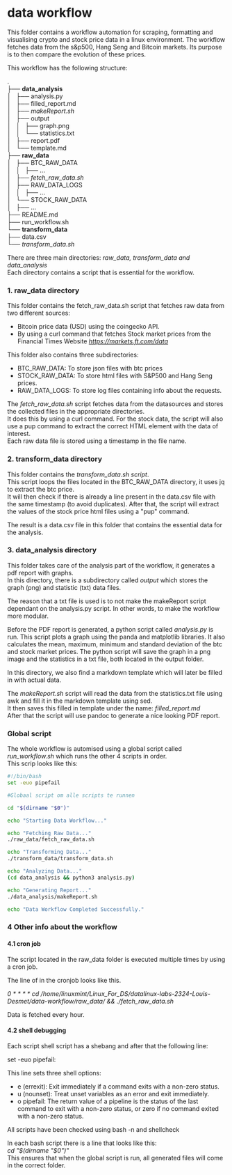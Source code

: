 # data workflow
This folder contains a workflow automation for scraping, formatting and visualising crypto and stock price data in a linux environment. 
The workflow fetches data from the s&p500, Hang Seng and Bitcoin markets. Its purpose is to then compare the evolution of these prices.

This workflow has the following structure:  

.  
├── **data_analysis**  
│   ├── analysis.py  
│   ├── filled_report.md  
│   ├── *makeReport.sh*  
│   ├── output  
│   │   ├── graph.png  
│   │   └── statistics.txt  
│   ├── report.pdf  
│   └── template.md  
├── **raw_data**  
│   ├── BTC_RAW_DATA  
│   │   ├── ...  
│   ├── *fetch_raw_data.sh*  
│   ├── RAW_DATA_LOGS  
│   │   ├── ...  
│   └── STOCK_RAW_DATA  
│       ├── ...  
├── README.md  
├── run_workflow.sh  
└── **transform_data**  
    ├── data.csv  
    └── *transform_data.sh*  


There are three main directories: *raw_data, transform_data and data_analysis*  
Each directory contains a script that is essential for the workflow.  

### 1. raw_data directory
This folder contains the fetch_raw_data.sh script that fetches raw data from two different sources:
- Bitcoin price data (USD) using the coingecko API.
- By using a curl command that fetches Stock market prices from the Financial Times Website *https://markets.ft.com/data*

This folder also contains three subdirectories:  
- BTC_RAW_DATA: To store json files with btc prices
- STOCK_RAW_DATA: To store html files with S&P500 and Hang Seng prices.
- RAW_DATA_LOGS: To store log files containing info about the requests.

The *fetch_raw_data.sh* script fetches data from the datasources and stores the collected files in the appropriate directories.  
It does this by using a curl command. For the stock data, the script will also use a pup command to extract the correct HTML element with the data of interest.  
Each raw data file is stored using a timestamp in the file name.  


### 2. transform_data directory
This folder contains the *transform_data.sh script*.  
This script loops the files located in the BTC_RAW_DATA directory, it uses jq to extract the btc price.  
It will then check if there is already a line present in the data.csv file with the same timestamp (to avoid duplicates). After that, the script will extract the values of the stock price html files using a "pup" command.  

The result is a data.csv file in this folder that contains the essential data for the analysis.


### 3. data_analysis directory
This folder takes care of the analysis part of the workflow, it generates a pdf report with graphs.  
In this directory, there is a subdirectory called *output* which stores the graph (png) and statistic (txt) data files.  

The reason that a txt file is used is to not make the makeReport script dependant on the analysis.py script. In other words, to make the workflow more modular. 

Before the PDF report is generated, a python script called *analysis.py* is run. This script plots a graph using the panda and matplotlib libraries. It also calculates the mean, maximum, minimum and standard deviation of the btc and stock market prices.
The python script will save the graph in a png image and the statistics in a txt file, both located in the output folder.  

In this directory, we also find a markdown template which will later be filled in with actual data.  

The *makeReport.sh* script will read the data from the statistics.txt file using awk and fill it in the markdown template using sed.  
It then saves this filled in template under the name: *filled_report.md*  
After that the script will use pandoc to generate a nice looking PDF report.

### Global script
The whole workflow is automised using a global script called *run_workflow.sh* which runs the other 4 scripts in order.  
This scrip looks like this:  

```bash
#!/bin/bash
set -euo pipefail

#Globaal script om alle scripts te runnen

cd "$(dirname "$0")"

echo "Starting Data Workflow..."

echo "Fetching Raw Data..."
./raw_data/fetch_raw_data.sh

echo "Transforming Data..."
./transform_data/transform_data.sh

echo "Analyzing Data..."
(cd data_analysis && python3 analysis.py)

echo "Generating Report..."
./data_analysis/makeReport.sh

echo "Data Workflow Completed Successfully."
```  

### 4 Other info about the workflow

#### 4.1 cron job
The script located in the raw_data folder is executed multiple times by using a cron job.

The line of in the cronjob looks like this.

*0 * * * * cd /home/linuxmint/Linux_For_DS/datalinux-labs-2324-Louis-Desmet/data-workflow/raw_data/ && ./fetch_raw_data.sh*  

Data is fetched every hour.


#### 4.2 shell debugging 
Each script shell script has a shebang and after that the following line:  

set -euo pipefail:   

This line sets three shell options:
- e (errexit): Exit immediately if a command exits with a non-zero status.
- u (nounset): Treat unset variables as an error and exit immediately.
- o pipefail: The return value of a pipeline is the status of the last command to exit with a non-zero status, or zero if no command exited with a non-zero status.

All scripts have been checked using bash -n and shellcheck

In each bash script there is a line that looks like this:  
*cd "$(dirname "$0")"*  
This ensures that when the global script is run, all generated files will come in the correct folder.